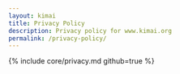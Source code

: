 ```yaml
---
layout: kimai
title: Privacy Policy
description: Privacy policy for www.kimai.org
permalink: /privacy-policy/
---
```

{% include core/privacy.md github=true %}